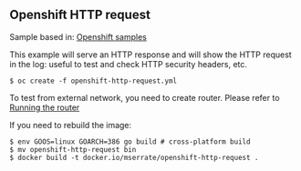 Openshift HTTP request
----------------------

Sample based in: [Openshift samples](https://raw.githubusercontent.com/openshift/origin/master/examples/hello-openshift)

This example will serve an HTTP response and will show the HTTP request in the log: useful to test and check HTTP security headers, etc.

    $ oc create -f openshift-http-request.yml


To test from external network, you need to create router. Please refer to [Running the router](https://github.com/openshift/origin/blob/master/docs/routing.md)

If you need to rebuild the image:

    $ env GOOS=linux GOARCH=386 go build # cross-platform build
    $ mv openshift-http-request bin
    $ docker build -t docker.io/mserrate/openshift-http-request .

